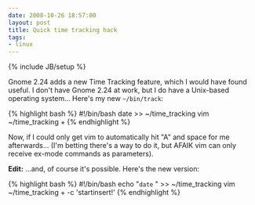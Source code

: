 ```yaml
---
date: 2008-10-26 18:57:00
layout: post
title: Quick time tracking hack
tags:
- linux
---
```

{% include JB/setup %}

Gnome 2.24 adds a new Time Tracking feature, which I would have found useful. I
don't have Gnome 2.24 at work, but I do have a Unix-based operating system...
Here's my new `~/bin/track`:

{% highlight bash %}
#!/bin/bash
date >> ~/time_tracking
vim ~/time_tracking +
{% endhighlight %}

Now, if I could only get vim to automatically hit "A" and space for me
afterwards... (I'm betting there's a way to do it, but AFAIK vim can only
receive ex-mode commands as parameters).

**Edit:** ...and, of course it's possible. Here's the new version:

{% highlight bash %}
#!/bin/bash
echo "`date` " >> ~/time_tracking
vim ~/time_tracking + -c 'startinsert!'
{% endhighlight %}
